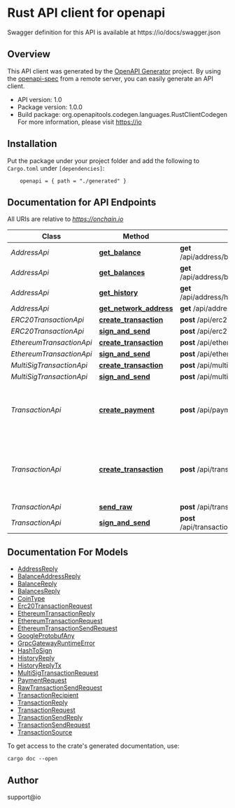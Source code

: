 # Rust API client for openapi

Swagger definition for this API is available at https://io/docs/swagger.json

## Overview

This API client was generated by the [OpenAPI Generator](https://openapi-generator.tech) project.  By using the [openapi-spec](https://openapis.org) from a remote server, you can easily generate an API client.

- API version: 1.0
- Package version: 1.0.0
- Build package: org.openapitools.codegen.languages.RustClientCodegen
For more information, please visit [https://io](https://io)

## Installation

Put the package under your project folder and add the following to `Cargo.toml` under `[dependencies]`:

```
    openapi = { path = "./generated" }
```

## Documentation for API Endpoints

All URIs are relative to *https://onchain.io*

Class | Method | HTTP request | Description
------------ | ------------- | ------------- | -------------
*AddressApi* | [**get_balance**](docs/AddressApi.md#get_balance) | **get** /api/address/balance/{coin_type}/{address} | Get Balance
*AddressApi* | [**get_balances**](docs/AddressApi.md#get_balances) | **get** /api/address/balances/{coin_type}/{addresses} | Get Balances
*AddressApi* | [**get_history**](docs/AddressApi.md#get_history) | **get** /api/address/history/{coin_type}/{addresses} | Get History
*AddressApi* | [**get_network_address**](docs/AddressApi.md#get_network_address) | **get** /api/address/{coin_type}/{public_key} | 
*ERC20TransactionApi* | [**create_transaction**](docs/ERC20TransactionApi.md#create_transaction) | **post** /api/erc20/create | 
*ERC20TransactionApi* | [**sign_and_send**](docs/ERC20TransactionApi.md#sign_and_send) | **post** /api/erc20/sign_and_send | 
*EthereumTransactionApi* | [**create_transaction**](docs/EthereumTransactionApi.md#create_transaction) | **post** /api/ethereum/create | 
*EthereumTransactionApi* | [**sign_and_send**](docs/EthereumTransactionApi.md#sign_and_send) | **post** /api/ethereum/sign_and_send | 
*MultiSigTransactionApi* | [**create_transaction**](docs/MultiSigTransactionApi.md#create_transaction) | **post** /api/multi_sig/create/{coin_type} | 
*MultiSigTransactionApi* | [**sign_and_send**](docs/MultiSigTransactionApi.md#sign_and_send) | **post** /api/multi_sig/sign_and_send/{coin_type} | 
*TransactionApi* | [**create_payment**](docs/TransactionApi.md#create_payment) | **post** /api/payment/create/{coin_type} | Carbon wallet requires multiple source addresses.
*TransactionApi* | [**create_transaction**](docs/TransactionApi.md#create_transaction) | **post** /api/transaction/create/{coin_type} | Similar to create payment but allows only one source address.
*TransactionApi* | [**send_raw**](docs/TransactionApi.md#send_raw) | **post** /api/transaction/send_raw/{coin_type} | 
*TransactionApi* | [**sign_and_send**](docs/TransactionApi.md#sign_and_send) | **post** /api/transaction/sign_and_send/{coin_type} | 


## Documentation For Models

 - [AddressReply](docs/AddressReply.md)
 - [BalanceAddressReply](docs/BalanceAddressReply.md)
 - [BalanceReply](docs/BalanceReply.md)
 - [BalancesReply](docs/BalancesReply.md)
 - [CoinType](docs/CoinType.md)
 - [Erc20TransactionRequest](docs/Erc20TransactionRequest.md)
 - [EthereumTransactionReply](docs/EthereumTransactionReply.md)
 - [EthereumTransactionRequest](docs/EthereumTransactionRequest.md)
 - [EthereumTransactionSendRequest](docs/EthereumTransactionSendRequest.md)
 - [GoogleProtobufAny](docs/GoogleProtobufAny.md)
 - [GrpcGatewayRuntimeError](docs/GrpcGatewayRuntimeError.md)
 - [HashToSign](docs/HashToSign.md)
 - [HistoryReply](docs/HistoryReply.md)
 - [HistoryReplyTx](docs/HistoryReplyTx.md)
 - [MultiSigTransactionRequest](docs/MultiSigTransactionRequest.md)
 - [PaymentRequest](docs/PaymentRequest.md)
 - [RawTransactionSendRequest](docs/RawTransactionSendRequest.md)
 - [TransactionRecipient](docs/TransactionRecipient.md)
 - [TransactionReply](docs/TransactionReply.md)
 - [TransactionRequest](docs/TransactionRequest.md)
 - [TransactionSendReply](docs/TransactionSendReply.md)
 - [TransactionSendRequest](docs/TransactionSendRequest.md)
 - [TransactionSource](docs/TransactionSource.md)


To get access to the crate's generated documentation, use:

```
cargo doc --open
```

## Author

support@io

